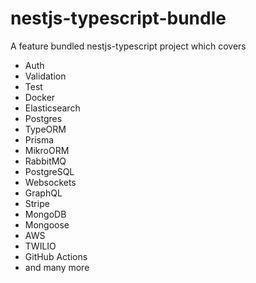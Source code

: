 # nestjs-typescript-bundle

A feature bundled nestjs-typescript project which covers

- Auth
- Validation
- Test
- Docker
- Elasticsearch
- Postgres
- TypeORM
- Prisma
- MikroORM
- RabbitMQ
- PostgreSQL
- Websockets
- GraphQL
- Stripe
- MongoDB
- Mongoose
- AWS
- TWILIO
- GitHub Actions
- and many more
